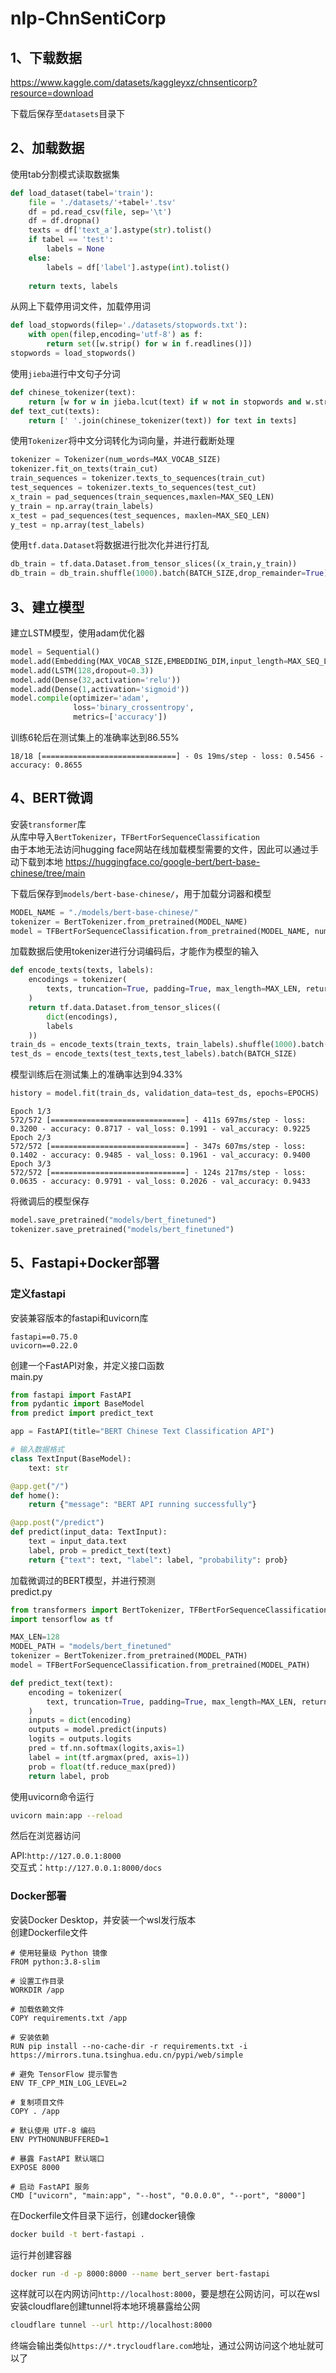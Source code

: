 # nlp-ChnSentiCorp

## 1、下载数据

https://www.kaggle.com/datasets/kaggleyxz/chnsenticorp?resource=download

下载后保存至`datasets`目录下

## 2、加载数据

使用tab分割模式读取数据集

```py
def load_dataset(tabel='train'):
    file = './datasets/'+tabel+'.tsv'
    df = pd.read_csv(file, sep='\t')
    df = df.dropna()
    texts = df['text_a'].astype(str).tolist()
    if tabel == 'test':
        labels = None
    else:
        labels = df['label'].astype(int).tolist()
        
    return texts, labels
```

从网上下载停用词文件，加载停用词

```py
def load_stopwords(filep='./datasets/stopwords.txt'):
    with open(filep,encoding='utf-8') as f:
        return set([w.strip() for w in f.readlines()])
stopwords = load_stopwords()
```

使用`jieba`进行中文句子分词

```py
def chinese_tokenizer(text):
    return [w for w in jieba.lcut(text) if w not in stopwords and w.strip()]
def text_cut(texts):
    return [' '.join(chinese_tokenizer(text)) for text in texts]
```

使用`Tokenizer`将中文分词转化为词向量，并进行截断处理

```py
tokenizer = Tokenizer(num_words=MAX_VOCAB_SIZE)
tokenizer.fit_on_texts(train_cut)
train_sequences = tokenizer.texts_to_sequences(train_cut)
test_sequences = tokenizer.texts_to_sequences(test_cut)
x_train = pad_sequences(train_sequences,maxlen=MAX_SEQ_LEN)
y_train = np.array(train_labels)
x_test = pad_sequences(test_sequences, maxlen=MAX_SEQ_LEN)
y_test = np.array(test_labels)
```

使用`tf.data.Dataset`将数据进行批次化并进行打乱

```py
db_train = tf.data.Dataset.from_tensor_slices((x_train,y_train))
db_train = db_train.shuffle(1000).batch(BATCH_SIZE,drop_remainder=True)
```

## 3、建立模型

建立LSTM模型，使用adam优化器

```py
model = Sequential()
model.add(Embedding(MAX_VOCAB_SIZE,EMBEDDING_DIM,input_length=MAX_SEQ_LEN))
model.add(LSTM(128,dropout=0.3))
model.add(Dense(32,activation='relu'))
model.add(Dense(1,activation='sigmoid'))
model.compile(optimizer='adam',
              loss='binary_crossentropy',
              metrics=['accuracy'])
```

训练6轮后在测试集上的准确率达到86.55%

```text
18/18 [==============================] - 0s 19ms/step - loss: 0.5456 - accuracy: 0.8655
```

## 4、BERT微调

安装`transformer`库  
从库中导入`BertTokenizer`，`TFBertForSequenceClassification`  
由于本地无法访问hugging face网站在线加载模型需要的文件，因此可以通过手动下载到本地
https://huggingface.co/google-bert/bert-base-chinese/tree/main

下载后保存到`models/bert-base-chinese/`，用于加载分词器和模型

```py
MODEL_NAME = "./models/bert-base-chinese/"
tokenizer = BertTokenizer.from_pretrained(MODEL_NAME)
model = TFBertForSequenceClassification.from_pretrained(MODEL_NAME, num_labels=2)
```

加载数据后使用tokenizer进行分词编码后，才能作为模型的输入

```py
def encode_texts(texts, labels):
    encodings = tokenizer(
        texts, truncation=True, padding=True, max_length=MAX_LEN, return_tensors="tf"
    )
    return tf.data.Dataset.from_tensor_slices((
        dict(encodings),
        labels
    ))
train_ds = encode_texts(train_texts, train_labels).shuffle(1000).batch(BATCH_SIZE)
test_ds = encode_texts(test_texts,test_labels).batch(BATCH_SIZE)
```

模型训练后在测试集上的准确率达到94.33%

```py
history = model.fit(train_ds, validation_data=test_ds, epochs=EPOCHS)
```

```text
Epoch 1/3
572/572 [==============================] - 411s 697ms/step - loss: 0.3200 - accuracy: 0.8717 - val_loss: 0.1991 - val_accuracy: 0.9225
Epoch 2/3
572/572 [==============================] - 347s 607ms/step - loss: 0.1402 - accuracy: 0.9485 - val_loss: 0.1961 - val_accuracy: 0.9400
Epoch 3/3
572/572 [==============================] - 124s 217ms/step - loss: 0.0635 - accuracy: 0.9791 - val_loss: 0.2026 - val_accuracy: 0.9433
```

将微调后的模型保存

```py
model.save_pretrained("models/bert_finetuned")
tokenizer.save_pretrained("models/bert_finetuned")
```

## 5、Fastapi+Docker部署

### 定义fastapi

安装兼容版本的fastapi和uvicorn库

```text
fastapi==0.75.0
uvicorn==0.22.0
```

创建一个FastAPI对象，并定义接口函数  
main.py

```py
from fastapi import FastAPI
from pydantic import BaseModel
from predict import predict_text

app = FastAPI(title="BERT Chinese Text Classification API")

# 输入数据格式
class TextInput(BaseModel):
    text: str

@app.get("/")
def home():
    return {"message": "BERT API running successfully"}

@app.post("/predict")
def predict(input_data: TextInput):
    text = input_data.text
    label, prob = predict_text(text)
    return {"text": text, "label": label, "probability": prob}
```

加载微调过的BERT模型，并进行预测  
predict.py

```py
from transformers import BertTokenizer, TFBertForSequenceClassification
import tensorflow as tf  

MAX_LEN=128
MODEL_PATH = "models/bert_finetuned"
tokenizer = BertTokenizer.from_pretrained(MODEL_PATH)
model = TFBertForSequenceClassification.from_pretrained(MODEL_PATH)

def predict_text(text):
    encoding = tokenizer(
        text, truncation=True, padding=True, max_length=MAX_LEN, return_tensors="tf"
    )
    inputs = dict(encoding)
    outputs = model.predict(inputs)
    logits = outputs.logits
    pred = tf.nn.softmax(logits,axis=1)
    label = int(tf.argmax(pred, axis=1))
    prob = float(tf.reduce_max(pred))
    return label, prob
```

使用uvicorn命令运行

```bash
uvicorn main:app --reload
```

然后在浏览器访问

API:`http://127.0.0.1:8000`  
交互式：`http://127.0.0.1:8000/docs`  

### Docker部署

安装Docker Desktop，并安装一个wsl发行版本  
创建Dockerfile文件

```docker
# 使用轻量级 Python 镜像
FROM python:3.8-slim

# 设置工作目录
WORKDIR /app

# 加载依赖文件
COPY requirements.txt /app

# 安装依赖
RUN pip install --no-cache-dir -r requirements.txt -i https://mirrors.tuna.tsinghua.edu.cn/pypi/web/simple

# 避免 TensorFlow 提示警告
ENV TF_CPP_MIN_LOG_LEVEL=2

# 复制项目文件
COPY . /app

# 默认使用 UTF-8 编码
ENV PYTHONUNBUFFERED=1

# 暴露 FastAPI 默认端口
EXPOSE 8000

# 启动 FastAPI 服务
CMD ["uvicorn", "main:app", "--host", "0.0.0.0", "--port", "8000"]
```

在Dockerfile文件目录下运行，创建docker镜像

```bash
docker build -t bert-fastapi .
```

运行并创建容器

```bash
docker run -d -p 8000:8000 --name bert_server bert-fastapi
```

这样就可以在内网访问`http://localhost:8000`，要是想在公网访问，可以在wsl安装cloudflare创建tunnel将本地环境暴露给公网

```bash
cloudflare tunnel --url http://localhost:8000
```

终端会输出类似`https://*.trycloudflare.com`地址，通过公网访问这个地址就可以了
